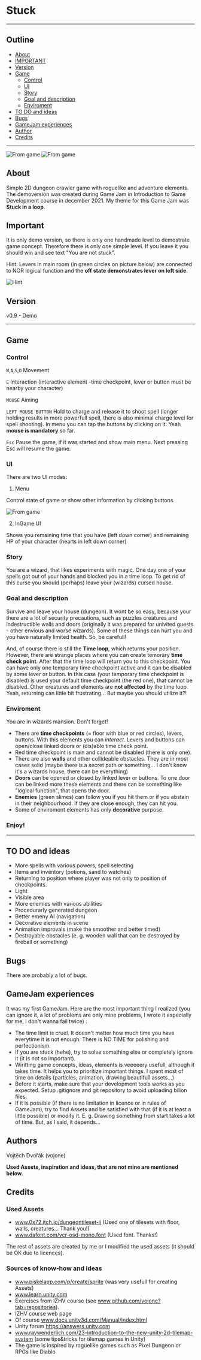 # Stuck
___

## Outline

+ [About](#about)
+ [IMPORTANT](#important)
+ [Version](#version)
+ [Game](#game)
    - [Control](#control)
    - [UI](#ui)
    - [Story](#story)
    - [Goal and description](#goal-and-description)
    - [Enviroment](#enviroment)
+ [TO DO and ideas](#to-do-and-ideas)
+ [Bugs](#bugs)
+ [GameJam experiences](#gamejam-experiences)
+ [Author](#author)
+ [Credits](#credits)

___

![From game](https://github.com/vojone/IZHV_GameJam/blob/master/Screenshots/InGame1.png)
![From game](https://github.com/vojone/IZHV_GameJam/blob/master/Screenshots/InGame2.png)

## About

Simple 2D dungeon crawler game with roguelike and adventure elements. The demoversion was created during Game Jam in Introduction to Game Development course in december 2021. My theme for this Game Jam was **Stuck in a loop**.

## Important

It is only demo version, so there is only one handmade level to demostrate game concept. Therefore there is only one simple level. If you leave it you should win and see text "You are not stuck". 

Hint: Levers in main room (in green circles on picture below) are connected to NOR logical function and the **off state demonstrates lever on left side**.  

![Hint](https://github.com/vojone/IZHV_GameJam/blob/master/Screenshots/Hint.png)


## Version

v0.9 - Demo

___

## Game

### Control

`W`,`A`,`S`,`D`    Movement

`E`     Interaction (interactive element -time checkpoint, lever or button must be nearby your character) 

`MOUSE`    Aiming 

`LEFT MOUSE BUTTON`    Hold to charge and release it to shoot spell (longer holding results in more powerfull spell, there is also minimal charge level for spell shooting). In menu you can tap the buttons by clicking on it. Yeah **mouse is mandatory** so far.

`Esc`     Pause the game, if it was started and show main menu. Next pressing Esc will resume the game.

### UI
There are two UI modes:

1. Menu

Control state of game or show other information by clicking buttons.

![From game](https://github.com/vojone/IZHV_GameJam/blob/master/Screenshots/MainMenu.png)

2. InGame UI

Shows you remaining time that you have (left down corner) and remaining HP of your character (hearts in left down corner)


### Story

You are a wizard, that likes experiments with magic. One day one of your spells got out of your hands and blocked you in a time loop. To get rid of this curse you should (perhaps) leave your (wizards) cursed house. 

### Goal and description

Survive and leave your house (dungeon). It wont be so easy, because your there are a lot of security precautions, such as puzzles creatures and indestructible walls and doors (originally it was prepared for univited guests - other envious and worse wizards). Some of these things can hurt you and you have naturally limited health. So, be carefull!

And, of course there is still the **Time loop**, which returns your position. However, there are strange places where you can create temorary **time check point**. After that the time loop will return you to this checkpoint. You can have only one temporary time checkpoint active and it can be disabled by some lever or button. In this case (your temporary time checkpoint is disabled) is used your default time checkpoint  (the red one), that cannot be disabled. Other creatures and elements are **not affected** by the time loop. Yeah, returning can little bit frustrating... But maybe you should utilize it?! 

### Enviroment

You are in wizards mansion. Don't forget!

+ There are **time checkpoints** (= floor with blue or red circles), levers, buttons. With this elements you can *interact*. Levers and buttons can open/close linked doors or (dis)able time check point.
+ Red time checkpoint is main and cannot be disabled (there is only one).
+ There are also **walls** and other collideable obstacles. They are in most cases solid (maybe there is a secret path or something... I don't know it's a wizards house, there can be everything)
+ **Doors** can be opened or closed by linked lever or buttons. To one door can be linked more these elements and there can be something like "logical function", that opens the door.
+ **Enemies** (green slimes) can follow you if you hit them or if you abstain in their neighbourhood. If they are close enough, they can hit you. 
+ Some of enviroment elements has only **decorative** purpose.

### Enjoy!

___

## TO DO and ideas

+ More spells with various powers, spell selecting
+ Items and inventory (potions, sand to watches)
+ Returning to position where player was not only to position of checkpoints.
+ Light
+ Visible area
+ More enemies with various abilities
+ Procedurarly generated dungeon
+ Better emeny AI (navigation)
+ Decorative elements in scene
+ Animation improvals (make the smoother and better timed)
+ Destroyable obstacles (e. g. wooden wall that can be destroyed by fireball or something)

## Bugs 

There are probably a lot of bugs.

## GameJam experiences

It was my first GameJam. Here are the most important thing I realized (you can ignore it, a lot of problems are only mine problems, I wrote it especially for me,  I don't wanna fail twice) :

+ The time limit is cruel. It doesn't matter how much time you have everytime it is not enough. There is NO TIME for polishing and perfectionism.
+ If you are stuck (hehe), try to solve something else or completely ignore it (it is not so important).
+ Wiritting game concepts, ideas, elements is veeeeery usefull, although it takes time. It helps you to prioritize important things. I spent most of time on details (particles, animation, drawing beautifull assets...)
+ Before it starts, make sure that your development tools works as you expected. Setup .gitignore and git repository to avoid uploading bilion files.
+ If it is possible (if there is no limitation in licence or in rules of GameJam), try to find Assets and be satisfied with that  (if it is at least a little possible) or modify it. E. g. Drawing something from start takes a lot of time. But, as I said, it depends... 

## Authors

Vojtěch Dvořák (vojone)

**Used Assets, inspiration and ideas, that are not mine are mentioned below.**

## Credits

### Used Assets

+ www.0x72.itch.io/dungeontileset-ii  (Used one of tilesets with floor, walls, creatures... Thank you!)
+ www.dafont.com/vcr-osd-mono.font (Used font. Thanks!)

The rest of assets are created by me or I modified the used assets (it should be OK due to licences).

### Sources of know-how and ideas

+ www.piskelapp.com/p/create/sprite (was very usefull for creating Assets)
+ www.learn.unity.com
+ Exercises from IZHV course (see www.github.com/vojone?tab=repositories).
+ IZHV course web page
+ Of course www.docs.unity3d.com/Manual/index.html
+ Unity forum https://answers.unity.com
+ www.raywenderlich.com/23-introduction-to-the-new-unity-2d-tilemap-system (some tips&tricks for tilemap games in Unity)
+ The game is inspired by roguelike games such as Pixel Dungeon or RPGs like Diablo

